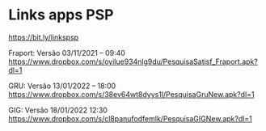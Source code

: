 # Links apps PSP
https://bit.ly/linkspsp

Fraport: Versão 03/11/2021 – 09:40
https://www.dropbox.com/s/oyilue934nlg9du/PesquisaSatisf_Fraport.apk?dl=1
 
GRU: Versão 13/01/2022 – 18:00
https://www.dropbox.com/s/38ev64wt8dyys1l/PesquisaGruNew.apk?dl=1
 
GIG: Versão 18/01/2022  12:30
https://www.dropbox.com/s/cl8panufodfemlk/PesquisaGIGNew.apk?dl=1













